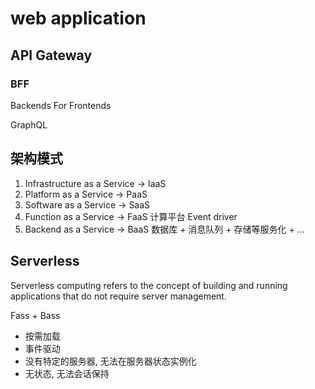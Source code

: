 # web application

## API Gateway

### BFF

Backends For Frontends

GraphQL

## 架构模式

1. Infrastructure as a Service -> IaaS
2. Platform as a Service -> PaaS
3. Software as a Service -> SaaS
4. Function as a Service -> FaaS  计算平台 Event driver
5. Backend as a Service -> BaaS  数据库 + 消息队列 + 存储等服务化 + ...

## Serverless

Serverless computing refers to the concept of building and running applications that do not require server management.

Fass + Bass

- 按需加载
- 事件驱动
- 没有特定的服务器, 无法在服务器状态实例化
- 无状态, 无法会话保持
